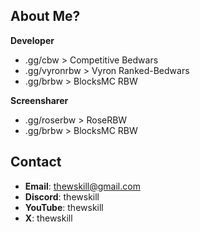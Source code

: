 ## About Me?
**Developer**
- .gg/cbw > Competitive Bedwars
- .gg/vyronrbw > Vyron Ranked-Bedwars
- .gg/brbw > BlocksMC RBW

**Screensharer**
- .gg/roserbw > RoseRBW
- .gg/brbw > BlocksMC RBW


## Contact
- **Email**: thewskill@gmail.com
- **Discord**: thewskill
- **YouTube**: thewskill
- **X**: thewskill
